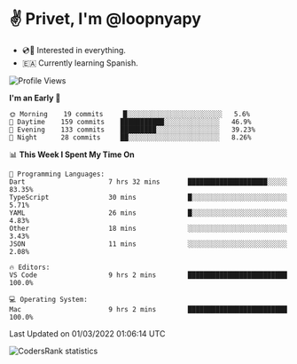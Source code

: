 # ✌️ Privet, I'm @loopnyapy

- 💿📀 Interested in everything.
- 🇪🇦 Currently learning Spanish.

<!--START_SECTION:waka-->
![Profile Views](http://img.shields.io/badge/Profile%20Views-110-blue)

**I'm an Early 🐤** 

```text
🌞 Morning    19 commits     █░░░░░░░░░░░░░░░░░░░░░░░░   5.6% 
🌆 Daytime    159 commits    ███████████░░░░░░░░░░░░░░   46.9% 
🌃 Evening    133 commits    █████████░░░░░░░░░░░░░░░░   39.23% 
🌙 Night      28 commits     ██░░░░░░░░░░░░░░░░░░░░░░░   8.26%

```


📊 **This Week I Spent My Time On** 

```text
💬 Programming Languages: 
Dart                     7 hrs 32 mins       ████████████████████░░░░░   83.35% 
TypeScript               30 mins             █░░░░░░░░░░░░░░░░░░░░░░░░   5.71% 
YAML                     26 mins             █░░░░░░░░░░░░░░░░░░░░░░░░   4.83% 
Other                    18 mins             ░░░░░░░░░░░░░░░░░░░░░░░░░   3.43% 
JSON                     11 mins             ░░░░░░░░░░░░░░░░░░░░░░░░░   2.08%

🔥 Editors: 
VS Code                  9 hrs 2 mins        █████████████████████████   100.0%

💻 Operating System: 
Mac                      9 hrs 2 mins        █████████████████████████   100.0%

```


 Last Updated on 01/03/2022 01:06:14 UTC
<!--END_SECTION:waka-->

![CodersRank statistics](https://cr-ss-service.azurewebsites.net/api/ScreenShot?widget=summary&username=loopnyapy)

